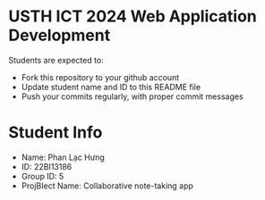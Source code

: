 USTH ICT 2024 Web Application Development
=====================================================

Students are expected to:

* Fork this repository to your github account
* Update student name and ID to this README file
* Push your commits regularly, with proper commit messages

Student Info
=======================

* Name: Phan Lạc Hưng
* ID: 22BI13186
* Group ID: 5
* ProjBIect Name: Collaborative note-taking app